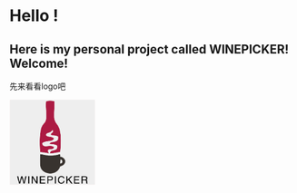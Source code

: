# Hello ! 
##  Here is my personal project called **WINEPICKER**! Welcome!

先来看看logo吧<br/>

<img src="https://github.com/bjtuwanghui/mywinepicker/raw/master/images_introduction/logo.png?raw=true" width="30%" height="30%">

